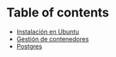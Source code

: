# Table of contents

* [Instalación en Ubuntu](README.md)
* [Gestión de contenedores](gestion-de-contenedores.md)
* [Postgres](postgres.md)
